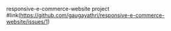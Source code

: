  responsive-e-commerce-website project #link(https://github.com/gaugayathri/responsive-e-commerce-website/issues/1)
